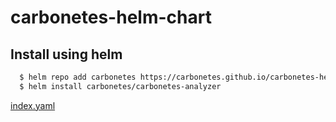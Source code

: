 # carbonetes-helm-chart
## Install using helm
```sh
  $ helm repo add carbonetes https://carbonetes.github.io/carbonetes-helm-chart/
  $ helm install carbonetes/carbonetes-analyzer
```

[index.yaml](https://carbonetes.github.io/carbonetes-helm-chart/charts/index.yaml)
